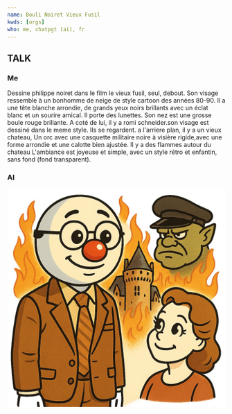 ```yaml
---
name: Bouli Noiret Vieux Fusil
kwds: [orgs]
who: me, chatpgt (ai), fr
---
```




## TALK

### Me

Dessine philippe noiret dans le film le vieux fusil, seul, debout.
Son visage ressemble à un bonhomme de neige de style cartoon des années 80-90.
Il a une tête blanche arrondie, de grands yeux noirs brillants avec un éclat blanc et un sourire amical.
Il porte des lunettes. Son nez est une grosse boule rouge brillante.
A coté de lui, il y a romi schneider.son visage est dessiné dans le meme style.
Ils se regardent. a l'arriere plan, il y a un vieux chateau,
Un orc avec une casquette militaire noire à visière rigide,avec une forme arrondie et une calotte bien ajustée.
Il y a des flammes autour du chateau
L'ambiance est joyeuse et simple, avec un style rétro et enfantin, sans fond (fond transparent).


### AI

![](bouli-noiret-vieux-fusil_001.jpg)


